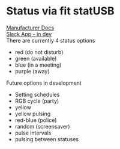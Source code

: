 # Status via fit statUSB
[Manufacturer Docs](http://fit-pc.com/wiki/index.php/Fit-statUSB)  
[Slack App - in dev](https://api.slack.com/apps/A04UG8CB3HS)  
There are currently 4 status options  
- red (do not disturb)
- green (available)
- blue (in a meeting)
- purple (away)
  
Future options in development
- Setting schedules
- RGB cycle (party)
- yellow
- yellow pulsing
- red-blue (police)
- random (screensaver)
- pulse intervals
- pulsing between statuses
